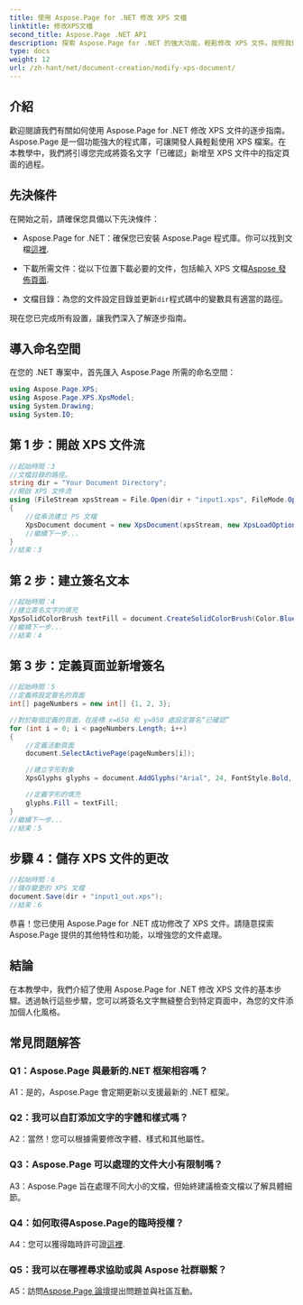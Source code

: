```yaml
---
title: 使用 Aspose.Page for .NET 修改 XPS 文檔
linktitle: 修改XPS文檔
second_title: Aspose.Page .NET API
description: 探索 Aspose.Page for .NET 的強大功能，輕鬆修改 XPS 文件。按照我們的逐步指南，增強您的文件處理，並添加個人化簽名文字。
type: docs
weight: 12
url: /zh-hant/net/document-creation/modify-xps-document/
---
```

## 介紹

歡迎閱讀我們有關如何使用 Aspose.Page for .NET 修改 XPS 文件的逐步指南。 Aspose.Page 是一個功能強大的程式庫，可讓開發人員輕鬆使用 XPS 檔案。在本教學中，我們將引導您完成將簽名文字「已確認」新增至 XPS 文件中的指定頁面的過程。

## 先決條件

在開始之前，請確保您具備以下先決條件：

- Aspose.Page for .NET：確保您已安裝 Aspose.Page 程式庫。你可以找到文檔[這裡](https://reference.aspose.com/page/net/).

- 下載所需文件：從以下位置下載必要的文件，包括輸入 XPS 文檔[Aspose 發佈頁面](https://releases.aspose.com/page/net/).

- 文檔目錄：為您的文件設定目錄並更新`dir`程式碼中的變數具有適當的路徑。

現在您已完成所有設置，讓我們深入了解逐步指南。

## 導入命名空間

在您的 .NET 專案中，首先匯入 Aspose.Page 所需的命名空間：

```csharp
using Aspose.Page.XPS;
using Aspose.Page.XPS.XpsModel;
using System.Drawing;
using System.IO;
```

## 第 1 步：開啟 XPS 文件流

```csharp
//起始時間：3
//文檔目錄的路徑。
string dir = "Your Document Directory";
//開啟 XPS 文件流
using (FileStream xpsStream = File.Open(dir + "input1.xps", FileMode.Open, FileAccess.Read))
{
    //從串流建立 PS 文檔
    XpsDocument document = new XpsDocument(xpsStream, new XpsLoadOptions());
    //繼續下一步...
}
//結束：3
```

## 第 2 步：建立簽名文本

```csharp
//起始時間：4
//建立簽名文字的填充
XpsSolidColorBrush textFill = document.CreateSolidColorBrush(Color.BlueViolet);
//繼續下一步...
//結束：4
```

## 第 3 步：定義頁面並新增簽名

```csharp
//起始時間：5
//定義將設定簽名的頁面
int[] pageNumbers = new int[] {1, 2, 3};

//對於每個定義的頁面，在座標 x=650 和 y=950 處設定簽名“已確認”
for (int i = 0; i < pageNumbers.Length; i++)
{
    //定義活動頁面
    document.SelectActivePage(pageNumbers[i]);

    //建立字形對象
    XpsGlyphs glyphs = document.AddGlyphs("Arial", 24, FontStyle.Bold, 650, 900, "Confirmed");

    //定義字形的填充
    glyphs.Fill = textFill;
}
//繼續下一步...
//結束：5
```

## 步驟 4：儲存 XPS 文件的更改

```csharp
//起始時間：6
//儲存變更的 XPS 文檔
document.Save(dir + "input1_out.xps");
//結束：6
```

恭喜！您已使用 Aspose.Page for .NET 成功修改了 XPS 文件。請隨意探索 Aspose.Page 提供的其他特性和功能，以增強您的文件處理。

## 結論

在本教學中，我們介紹了使用 Aspose.Page for .NET 修改 XPS 文件的基本步驟。透過執行這些步驟，您可以將簽名文字無縫整合到特定頁面中，為您的文件添加個人化風格。

## 常見問題解答

### Q1：Aspose.Page 與最新的.NET 框架相容嗎？

A1：是的，Aspose.Page 會定期更新以支援最新的 .NET 框架。

### Q2：我可以自訂添加文字的字體和樣式嗎？

A2：當然！您可以根據需要修改字體、樣式和其他屬性。

### Q3：Aspose.Page 可以處理的文件大小有限制嗎？

A3：Aspose.Page 旨在處理不同大小的文檔，但始終建議檢查文檔以了解具體細節。

### Q4：如何取得Aspose.Page的臨時授權？

 A4：您可以獲得臨時許可證[這裡](https://purchase.aspose.com/temporary-license/).

### Q5：我可以在哪裡尋求協助或與 Aspose 社群聯繫？

 A5：訪問[Aspose.Page 論壇](https://forum.aspose.com/c/page/39)提出問題並與社區互動。